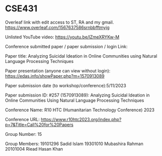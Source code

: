 # CSE431
Overleaf link with edit access to ST, RA and my gmail.
https://www.overleaf.com/1567637586srnbbfftmyjg

Unlisted YouTube video:
https://youtu.be/lZmeXRYKw-M

Conference submitted paper / paper submission / login Link:


Paper title:
Analyzing Suicidal Ideation in Online Communities using Natural Language Processing Techniques

Paper presentation (anyone can view without login): https://edas.info/showPaper.php?m=1570913089 


Paper submission date (to workshop/conference):5/11/2023


Paper submission ID: #257 (1570913089): Analyzing Suicidal Ideation in Online Communities Using Natural Language Processing Techniques


Conference Name: R10 HTC (Humanitarian Technology Conference) 2023


Conference URL: https://www.r10htc2023.org/index.php?p=7&Title=Call%20for%20Papers  


Group Number: 15


Group Members:
19101296 Sadid Islam
19301010 Mubashira Rahman
20101004 Riead Hasan Khan
